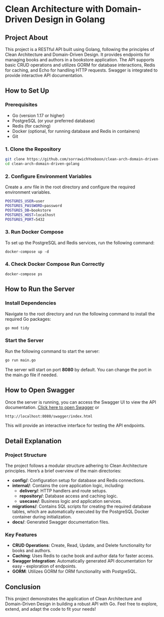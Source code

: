 # Clean Architecture with Domain-Driven Design in Golang

## Project About

This project is a RESTful API built using Golang, following the principles of Clean Architecture and Domain-Driven Design. It provides endpoints for managing books and authors in a bookstore application. The API supports basic CRUD operations and utilizes GORM for database interactions, Redis for caching, and Echo for handling HTTP requests. Swagger is integrated to provide interactive API documentation.

## How to Set Up

### Prerequisites

- Go (version 1.17 or higher)
- PostgreSQL (or your preferred database)
- Redis (for caching)
- Docker (optional, for running database and Redis in containers)
- Git

### 1. Clone the Repository

```bash
git clone https://github.com/sorrawichYooboon/clean-arch-domain-driven-golang.git
cd clean-arch-domain-driven-golang
```

### 2. Configure Environment Variables

Create a .env file in the root directory and configure the required environment variables.

```bash
POSTGRES_USER=user
POSTGRES_PASSWORD=password
POSTGRES_DB=bookstore
POSTGRES_HOST=localhost
POSTGRES_PORT=5432
```

### 3. Run Docker Compose

To set up the PostgreSQL and Redis services, run the following command:

```base
docker-compose up -d
```

### 4. Check Docker Compose Run Correctly

```base
docker-compose ps
```

## How to Run the Server

### Install Dependencies

Navigate to the root directory and run the following command to install the required Go packages:

```bash
go mod tidy
```

### Start the Server

Run the following command to start the server:

```bash
go run main.go
```

The server will start on port <b>8080</b> by default. You can change the port in the main.go file if needed.

## How to Open Swagger

Once the server is running, you can access the Swagger UI to view the API documentation. [Click here to open Swagger](http://localhost:8080/swagger/index.html) or

```bash
http://localhost:8080/swagger/index.html
```

This will provide an interactive interface for testing the API endpoints.

## Detail Explanation

### Project Structure

The project follows a modular structure adhering to Clean Architecture principles. Here’s a brief overview of the main directories:

- <b>config/</b>: Configuration setup for database and Redis connections.
- <b>internal/</b>: Contains the core application logic, including:
  - <b>delivery/</b>: HTTP handlers and route setups.
  - <b>repository/</b>: Database access and caching logic.
  - <b>usecase/</b>: Business logic and application services.
- <b>migrations/</b>: Contains SQL scripts for creating the required database tables, which are automatically executed by the PostgreSQL Docker container during initialization.
- <b>docs/</b>: Generated Swagger documentation files.

### Key Features

- <b>CRUD Operations</b>: Create, Read, Update, and Delete functionality for books and authors.
- <b>Caching</b>: Uses Redis to cache book and author data for faster access.
- <b>Swagger Integration</b>: Automatically generated API documentation for easy - exploration of endpoints.
- <b>GORM</b>: Utilizes GORM for ORM functionality with PostgreSQL.

## Conclusion

This project demonstrates the application of Clean Architecture and Domain-Driven Design in building a robust API with Go. Feel free to explore, extend, and adapt the code to fit your needs!
